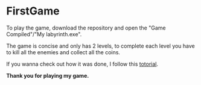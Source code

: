 # FirstGame

To play the game, download the repository and open the "Game Compiled"/"My labyrinth.exe".

The game is concise and only has 2 levels, to complete each level you have to kill all the enemies and collect all the coins.

If you wanna check out how it was done, I follow this [totorial](https://youtube.com/playlist?list=PLrnPJCHvNZuB5ATsJZLKX3AW4V9XaIV9b).



**Thank you for playing my game.**
